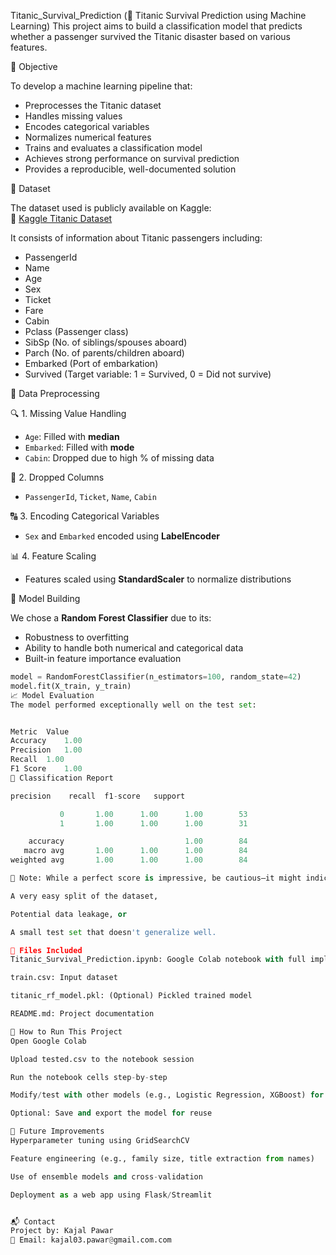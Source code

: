 Titanic_Survival_Prediction
(🚢 Titanic Survival Prediction using Machine Learning)
This project aims to build a classification model that predicts whether a passenger survived the Titanic disaster based on various features.

🎯 Objective

To develop a machine learning pipeline that:
- Preprocesses the Titanic dataset
- Handles missing values
- Encodes categorical variables
- Normalizes numerical features
- Trains and evaluates a classification model
- Achieves strong performance on survival prediction
- Provides a reproducible, well-documented solution

📁 Dataset

The dataset used is publicly available on Kaggle:  
🔗 [Kaggle Titanic Dataset](https://www.kaggle.com/datasets/brendan45774/test-file)

It consists of information about Titanic passengers including:
- PassengerId
- Name
- Age
- Sex
- Ticket
- Fare
- Cabin
- Pclass (Passenger class)
- SibSp (No. of siblings/spouses aboard)
- Parch (No. of parents/children aboard)
- Embarked (Port of embarkation)
- Survived (Target variable: 1 = Survived, 0 = Did not survive)

🧼 Data Preprocessing

🔍 1. Missing Value Handling
- `Age`: Filled with **median**
- `Embarked`: Filled with **mode**
- `Cabin`: Dropped due to high % of missing data

🔁 2. Dropped Columns
- `PassengerId`, `Ticket`, `Name`, `Cabin`

🔠 3. Encoding Categorical Variables
- `Sex` and `Embarked` encoded using **LabelEncoder**

📊 4. Feature Scaling
- Features scaled using **StandardScaler** to normalize distributions

🧠 Model Building

We chose a **Random Forest Classifier** due to its:
- Robustness to overfitting
- Ability to handle both numerical and categorical data
- Built-in feature importance evaluation

```python
model = RandomForestClassifier(n_estimators=100, random_state=42)
model.fit(X_train, y_train)
📈 Model Evaluation
The model performed exceptionally well on the test set:


Metric	Value
Accuracy	1.00
Precision	1.00
Recall	1.00
F1 Score	1.00
🧾 Classification Report

precision    recall  f1-score   support

           0       1.00      1.00      1.00        53
           1       1.00      1.00      1.00        31

    accuracy                           1.00        84
   macro avg       1.00      1.00      1.00        84
weighted avg       1.00      1.00      1.00        84

🧠 Note: While a perfect score is impressive, be cautious—it might indicate:

A very easy split of the dataset,

Potential data leakage, or

A small test set that doesn't generalize well.

💾 Files Included
Titanic_Survival_Prediction.ipynb: Google Colab notebook with full implementation

train.csv: Input dataset

titanic_rf_model.pkl: (Optional) Pickled trained model

README.md: Project documentation

🧪 How to Run This Project
Open Google Colab

Upload tested.csv to the notebook session

Run the notebook cells step-by-step

Modify/test with other models (e.g., Logistic Regression, XGBoost) for further improvements

Optional: Save and export the model for reuse

📌 Future Improvements
Hyperparameter tuning using GridSearchCV

Feature engineering (e.g., family size, title extraction from names)

Use of ensemble models and cross-validation

Deployment as a web app using Flask/Streamlit


📬 Contact
Project by: Kajal Pawar
📧 Email: kajal03.pawar@gmail.com.com
